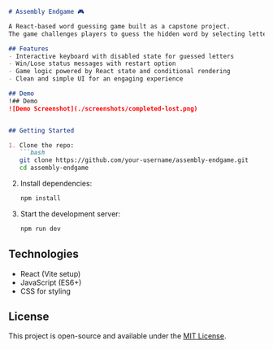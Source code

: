 
````markdown
# Assembly Endgame 🎮

A React-based word guessing game built as a capstone project.  
The game challenges players to guess the hidden word by selecting letters from an on-screen keyboard.

## Features
- Interactive keyboard with disabled state for guessed letters
- Win/Lose status messages with restart option
- Game logic powered by React state and conditional rendering
- Clean and simple UI for an engaging experience

## Demo
!## Demo
![Demo Screenshot](./screenshots/completed-lost.png)


## Getting Started

1. Clone the repo:
   ```bash
   git clone https://github.com/your-username/assembly-endgame.git
   cd assembly-endgame
````

2. Install dependencies:

   ```bash
   npm install
   ```
3. Start the development server:

   ```bash
   npm run dev
   ```

## Technologies

* React (Vite setup)
* JavaScript (ES6+)
* CSS for styling

## License

This project is open-source and available under the [MIT License](LICENSE).
```